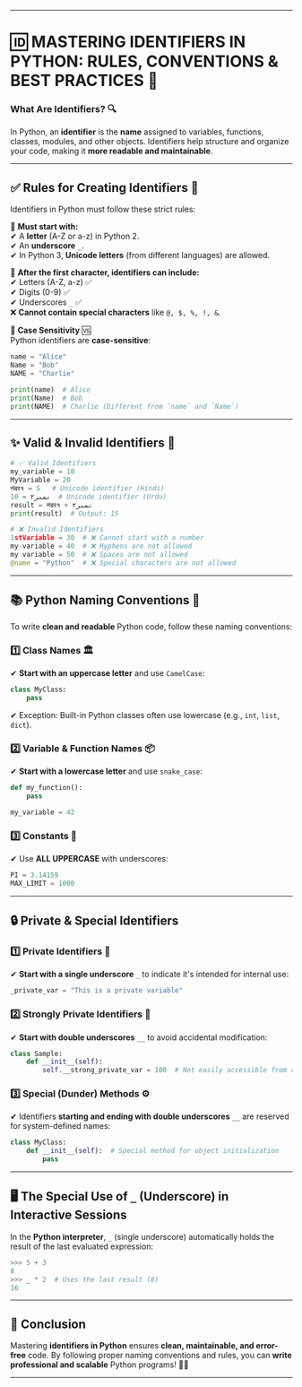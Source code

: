 
---
# **🆔 MASTERING IDENTIFIERS IN PYTHON: RULES, CONVENTIONS & BEST PRACTICES 🚀**  
### **What Are Identifiers?** 🔍  
In Python, an **identifier** is the **name** assigned to variables, functions, classes, modules, and other objects. Identifiers help structure and organize your code, making it **more readable and maintainable**.  

---

## ✅ **Rules for Creating Identifiers** 📏  

Identifiers in Python must follow these strict rules:  

🔹 **Must start with:**  
✔ A **letter** (A-Z or a-z) in Python 2.  
✔ An **underscore** `_`.  
✔ In Python 3, **Unicode letters** (from different languages) are allowed.  

🔹 **After the first character, identifiers can include:**  
✔ Letters (A-Z, a-z) ✅  
✔ Digits (0-9) ✅  
✔ Underscores `_` ✅  
❌ **Cannot contain special characters** like `@, $, %, !, &`.  

🔹 **Case Sensitivity** 🆚  
Python identifiers are **case-sensitive**:  
```python
name = "Alice"
Name = "Bob"
NAME = "Charlie"

print(name)  # Alice
print(Name)  # Bob
print(NAME)  # Charlie (Different from `name` and `Name`)
```
---

## ✨ **Valid & Invalid Identifiers** 📝  
```python
# ✅ Valid Identifiers
my_variable = 10  
MyVariable = 20   
नंबर१ = 5   # Unicode identifier (Hindi)
نمبر۲ = 10  # Unicode identifier (Urdu)
result = नंबर१ + نمبر۲  
print(result)  # Output: 15

# ❌ Invalid Identifiers
1stVariable = 30  # ❌ Cannot start with a number
my-variable = 40  # ❌ Hyphens are not allowed
my variable = 50  # ❌ Spaces are not allowed
@name = "Python"  # ❌ Special characters are not allowed
```
---

## 📚 **Python Naming Conventions** 🎯  
To write **clean and readable** Python code, follow these naming conventions:  

### **1️⃣ Class Names 🏛️**  
✔ **Start with an uppercase letter** and use `CamelCase`:  
```python
class MyClass:
    pass
```
✔ Exception: Built-in Python classes often use lowercase (e.g., `int`, `list`, `dict`).  

### **2️⃣ Variable & Function Names 📦**  
✔ **Start with a lowercase letter** and use `snake_case`:  
```python
def my_function():
    pass

my_variable = 42
```

### **3️⃣ Constants 📌**  
✔ Use **ALL UPPERCASE** with underscores:  
```python
PI = 3.14159
MAX_LIMIT = 1000
```

---

## 🔒 **Private & Special Identifiers**  

### **1️⃣ Private Identifiers** 🔑  
✔ **Start with a single underscore** `_` to indicate it's intended for internal use:  
```python
_private_var = "This is a private variable"
```

### **2️⃣ Strongly Private Identifiers** 🔐  
✔ **Start with double underscores** `__` to avoid accidental modification:  
```python
class Sample:
    def __init__(self):
        self.__strong_private_var = 100  # Not easily accessible from outside
```

### **3️⃣ Special (Dunder) Methods** ⚙️  
✔ Identifiers **starting and ending with double underscores** `__` are reserved for system-defined names:  
```python
class MyClass:
    def __init__(self):  # Special method for object initialization
        pass
```

---

## 🖥️ **The Special Use of `_` (Underscore) in Interactive Sessions**  

In the **Python interpreter**, `_` (single underscore) automatically holds the result of the last evaluated expression:  

```python
>>> 5 + 3
8
>>> _ * 2  # Uses the last result (8)
16
```
---

## 🚀 **Conclusion**  
Mastering **identifiers in Python** ensures **clean, maintainable, and error-free** code. By following proper naming conventions and rules, you can **write professional and scalable** Python programs! 🎯🔥  

---

